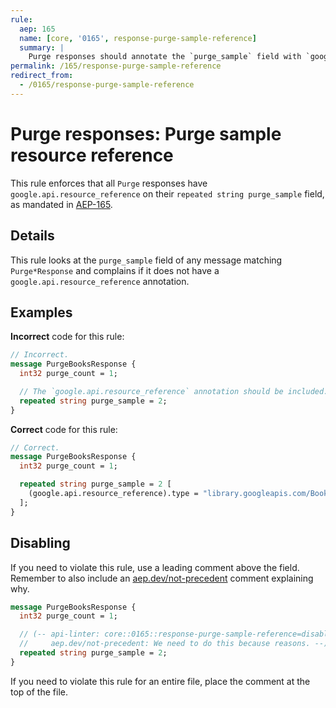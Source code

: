 ```yaml
---
rule:
  aep: 165
  name: [core, '0165', response-purge-sample-reference]
  summary: |
    Purge responses should annotate the `purge_sample` field with `google.api.resource_reference`.
permalink: /165/response-purge-sample-reference
redirect_from:
  - /0165/response-purge-sample-reference
---
```


# Purge responses: Purge sample resource reference

This rule enforces that all `Purge` responses have
`google.api.resource_reference` on their `repeated string purge_sample` field,
as mandated in [AEP-165][].

## Details

This rule looks at the `purge_sample` field of any message matching
`Purge*Response` and complains if it does not have a
`google.api.resource_reference` annotation.

## Examples

**Incorrect** code for this rule:

```proto
// Incorrect.
message PurgeBooksResponse {
  int32 purge_count = 1;

  // The `google.api.resource_reference` annotation should be included.
  repeated string purge_sample = 2;
}
```

**Correct** code for this rule:

```proto
// Correct.
message PurgeBooksResponse {
  int32 purge_count = 1;

  repeated string purge_sample = 2 [
    (google.api.resource_reference).type = "library.googleapis.com/Book"
  ];
}
```

## Disabling

If you need to violate this rule, use a leading comment above the field.
Remember to also include an [aep.dev/not-precedent][] comment explaining why.

```proto
message PurgeBooksResponse {
  int32 purge_count = 1;

  // (-- api-linter: core::0165::response-purge-sample-reference=disabled
  //     aep.dev/not-precedent: We need to do this because reasons. --)
  repeated string purge_sample = 2;
}
```

If you need to violate this rule for an entire file, place the comment at the
top of the file.

[aep-165]: https://aep.dev/165
[aep.dev/not-precedent]: https://aep.dev/not-precedent
